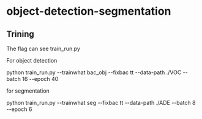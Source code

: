 # object-detection-segmentation

Trining
----------------------------------------------------------------------------
The flag can see train_run.py

For object detection

python train_run.py --trainwhat bac_obj --fixbac tt --data-path ./VOC --batch 16 --epoch 40 

for segmentation

python train_run.py --trainwhat seg --fixbac tt --data-path ./ADE --batch 8 --epoch 6 
